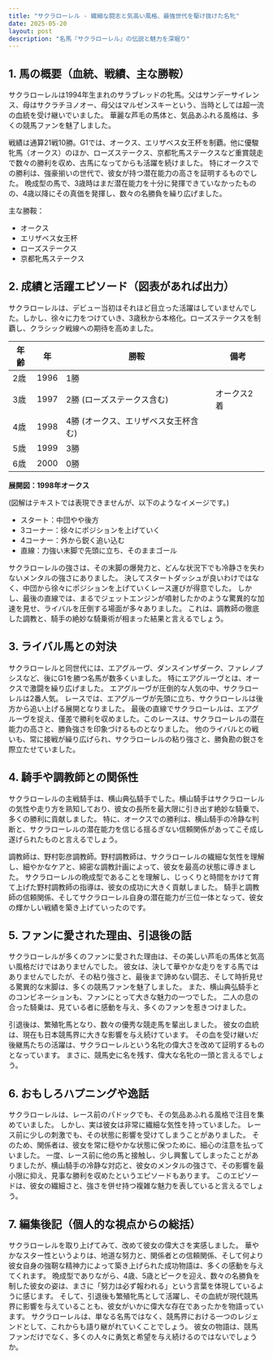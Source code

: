 ```yaml
---
title: "サクラローレル - 繊細な闘志と気高い風格、最強世代を駆け抜けた名牝"
date: 2025-05-20
layout: post
description: "名馬『サクラローレル』の伝説と魅力を深堀り"
---
```


## 1. 馬の概要（血統、戦績、主な勝鞍）

サクラローレルは1994年生まれのサラブレッドの牝馬。父はサンデーサイレンス、母はサクラチヨノオー、母父はマルゼンスキーという、当時としては超一流の血統を受け継いでいました。  華麗な芦毛の馬体と、気品あふれる風格は、多くの競馬ファンを魅了しました。

戦績は通算21戦10勝。G1では、オークス、エリザベス女王杯を制覇。他に優駿牝馬（オークス）のほか、ローズステークス、京都牝馬ステークスなど重賞競走で数々の勝利を収め、古馬になってからも活躍を続けました。  特にオークスでの勝利は、強豪揃いの世代で、彼女が持つ潜在能力の高さを証明するものでした。  晩成型の馬で、3歳時はまだ潜在能力を十分に発揮できていなかったものの、4歳以降にその真価を発揮し、数々の名勝負を繰り広げました。

主な勝鞍：

* オークス
* エリザベス女王杯
* ローズステークス
* 京都牝馬ステークス


## 2. 成績と活躍エピソード（図表があれば出力）

サクラローレルは、デビュー当初はそれほど目立った活躍はしていませんでした。しかし、徐々に力をつけていき、3歳秋から本格化。ローズステークスを制覇し、クラシック戦線への期待を高めました。

| 年齢 | 年 | 勝鞍 | 備考 |
|---|---|---|---|
| 2歳 | 1996 | 1勝 |  |
| 3歳 | 1997 | 2勝 (ローズステークス含む) | オークス2着 |
| 4歳 | 1998 | 4勝 (オークス、エリザベス女王杯含む) |  |
| 5歳 | 1999 | 3勝 |  |
| 6歳 | 2000 | 0勝 |  |


**展開図：1998年オークス**

(図解はテキストでは表現できませんが、以下のようなイメージです。)

* スタート：中団やや後方
* 3コーナー：徐々にポジションを上げていく
* 4コーナー：外から鋭く追い込む
* 直線：力強い末脚で先頭に立ち、そのままゴール


サクラローレルの強さは、その末脚の爆発力と、どんな状況下でも冷静さを失わないメンタルの強さにありました。  決してスタートダッシュが良いわけではなく、中団から徐々にポジションを上げていくレース運びが得意でした。  しかし、最後の直線では、まるでジェットエンジンが噴射したかのような驚異的な加速を見せ、ライバルを圧倒する場面が多々ありました。  これは、調教師の徹底した調教と、騎手の絶妙な騎乗術が相まった結果と言えるでしょう。


## 3. ライバル馬との対決

サクラローレルと同世代には、エアグルーヴ、ダンスインザダーク、ファレノプシスなど、後にG1を勝つ名馬が数多くいました。  特にエアグルーヴとは、オークスで激闘を繰り広げました。  エアグルーヴが圧倒的な人気の中、サクラローレルは2番人気。  レースでは、エアグルーヴが先頭に立ち、サクラローレルは後方から追い上げる展開となりました。  最後の直線でサクラローレルは、エアグルーヴを捉え、僅差で勝利を収めました。このレースは、サクラローレルの潜在能力の高さと、勝負強さを印象づけるものとなりました。  他のライバルとの戦いも、常に接戦が繰り広げられ、サクラローレルの粘り強さと、勝負勘の鋭さを際立たせていました。


## 4. 騎手や調教師との関係性

サクラローレルの主戦騎手は、横山典弘騎手でした。横山騎手はサクラローレルの気性や走り方を熟知しており、彼女の長所を最大限に引き出す絶妙な騎乗で、多くの勝利に貢献しました。  特に、オークスでの勝利は、横山騎手の冷静な判断と、サクラローレルの潜在能力を信じる揺るぎない信頼関係があってこそ成し遂げられたものと言えるでしょう。

調教師は、野村彰彦調教師。野村調教師は、サクラローレルの繊細な気性を理解し、細やかなケアと、綿密な調教計画によって、彼女を最高の状態に導きました。  サクラローレルの晩成型であることを理解し、じっくりと時間をかけて育て上げた野村調教師の指導は、彼女の成功に大きく貢献しました。  騎手と調教師の信頼関係、そしてサクラローレル自身の潜在能力が三位一体となって、彼女の輝かしい戦績を築き上げていったのです。


## 5. ファンに愛された理由、引退後の話

サクラローレルが多くのファンに愛された理由は、その美しい芦毛の馬体と気高い風格だけではありませんでした。  彼女は、決して華やかな走りをする馬ではありませんでしたが、その粘り強さと、最後まで諦めない闘志、そして時折見せる驚異的な末脚は、多くの競馬ファンを魅了しました。  また、横山典弘騎手とのコンビネーションも、ファンにとって大きな魅力の一つでした。  二人の息の合った騎乗は、見ている者に感動を与え、多くのファンを惹きつけました。

引退後は、繁殖牝馬となり、数々の優秀な競走馬を輩出しました。  彼女の血統は、現在も日本競馬界に大きな影響を与え続けています。  その血を受け継いだ後継馬たちの活躍は、サクラローレルという名牝の偉大さを改めて証明するものとなっています。  まさに、競馬史に名を残す、偉大な名牝の一頭と言えるでしょう。


## 6. おもしろハプニングや逸話

サクラローレルは、レース前のパドックでも、その気品あふれる風格で注目を集めていました。  しかし、実は彼女は非常に繊細な気性を持っていました。  レース前に少しの刺激でも、その状態に影響を受けてしまうことがありました。  そのため、関係者は、彼女を常に穏やかな状態に保つために、細心の注意を払っていました。  一度、レース前に他の馬と接触し、少し興奮してしまったことがありましたが、横山騎手の冷静な対応と、彼女のメンタルの強さで、その影響を最小限に抑え、見事な勝利を収めたというエピソードもあります。  このエピソードは、彼女の繊細さと、強さを併せ持つ複雑な魅力を表していると言えるでしょう。


## 7. 編集後記（個人的な視点からの総括）

サクラローレルを取り上げてみて、改めて彼女の偉大さを実感しました。  華やかなスター性というよりは、地道な努力と、関係者との信頼関係、そして何より彼女自身の強靭な精神力によって築き上げられた成功物語は、多くの感動を与えてくれます。  晩成型でありながら、4歳、5歳とピークを迎え、数々の名勝負を制した彼女の姿は、まさに「努力は必ず報われる」という言葉を体現しているように感じます。  そして、引退後も繁殖牝馬として活躍し、その血統が現代競馬界に影響を与えていることも、彼女がいかに偉大な存在であったかを物語っています。  サクラローレルは、単なる名馬ではなく、競馬界における一つのレジェンドとして、これからも語り継がれていくことでしょう。  彼女の物語は、競馬ファンだけでなく、多くの人々に勇気と希望を与え続けるのではないでしょうか。
